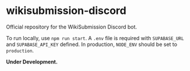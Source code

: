 # wikisubmission-discord

Official repository for the WikiSubmission Discord bot.

To run locally, use `npm run start`. A `.env` file is required with `SUPABASE_URL` and `SUPABASE_API_KEY` defined. In production, `NODE_ENV` should be set to `production`.

**Under Development.**